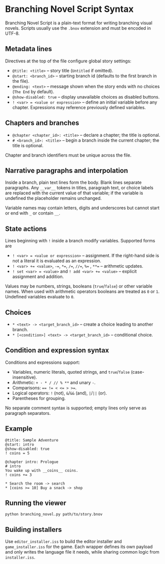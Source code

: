 # Branching Novel Script Syntax

Branching Novel Script is a plain-text format for writing branching visual
novels. Scripts usually use the `.bnov` extension and must be encoded in UTF-8.

## Metadata lines

Directives at the top of the file configure global story settings:

- `@title: <title>` – story title (`Untitled` if omitted).
- `@start: <branch_id>` – starting branch id (defaults to the first branch in the file).
- `@ending: <text>` – message shown when the story ends with no choices (`The End` by default).
- `@show-disabled: true` – display unavailable choices as disabled buttons.
- `! <var> = <value or expression>` – define an initial variable before any chapter. Expressions may reference previously defined variables.

## Chapters and branches

- `@chapter <chapter_id>: <title>` – declare a chapter; the title is optional.
- `# <branch_id>: <title>` – begin a branch inside the current chapter; the title is optional.

Chapter and branch identifiers must be unique across the file.

## Narrative paragraphs and interpolation

Inside a branch, plain text lines form the body. Blank lines separate
paragraphs. Any `__var__` tokens in titles, paragraph text, or choice labels are
replaced with the current value of that variable; if the variable is undefined
the placeholder remains unchanged.

Variable names may contain letters, digits and underscores but cannot start or
end with `_` or contain `__`.

## State actions

Lines beginning with `!` inside a branch modify variables. Supported forms are

- `! <var> = <value or expression>` – assignment. If the right-hand side is not a literal it is evaluated as an expression.
- `! <var> += <value>`, `-=`, `*=`, `/=`, `//=`, `%=` , `**=` – arithmetic updates.
- `! set <var> = <value>` and `! add <var> += <value>` – explicit assignment and addition.

Values may be numbers, strings, booleans (`true`/`false`) or other variable names.
When used with arithmetic operators booleans are treated as `0` or `1`.
Undefined variables evaluate to `0`.

## Choices

- `* <text> -> <target_branch_id>` – create a choice leading to another branch.
- `* [<condition>] <text> -> <target_branch_id>` – conditional choice.

## Condition and expression syntax

Conditions and expressions support:

- Variables, numeric literals, quoted strings, and `true`/`false` (case-insensitive).
- Arithmetic: `+ - * / // % **` and unary `-`.
- Comparisons: `== != < <= > >=`.
- Logical operators: `!` (not), `&`/`&&` (and), `|`/`||` (or).
- Parentheses for grouping.

No separate comment syntax is supported; empty lines only serve as paragraph
separators.

## Example

```bnov
@title: Sample Adventure
@start: intro
@show-disabled: true
! coins = 5

@chapter intro: Prologue
# intro
You wake up with __coins__ coins.
! coins += 3

* Search the room -> search
* [coins >= 10] Buy a snack -> shop
```

## Running the viewer

```
python branching_novel.py path/to/story.bnov
```

## Building installers

Use `editor_installer.iss` to build the editor installer and `game_installer.iss` for the game. Each wrapper defines its own payload and only writes the language file it needs, while sharing common logic from `installer.iss`.
